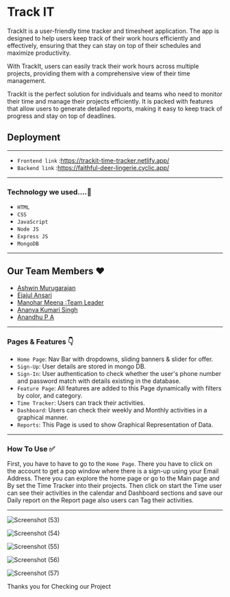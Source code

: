 # Track IT
TrackIt is a user-friendly time tracker and timesheet application. The app is designed to help users keep track of their work hours efficiently and effectively, ensuring that they can stay on top of their schedules and maximize productivity.

With TrackIt, users can easily track their work hours across multiple projects, providing them with a comprehensive view of their time management.

TrackIt is the perfect solution for individuals and teams who need to monitor their time and manage their projects efficiently. It is packed with features that allow users to generate detailed reports, making it easy to keep track of progress and stay on top of deadlines.


## Deployment

----
- `Frontend link` :https://trackit-time-tracker.netlify.app/
- `Backend link`  :https://faithful-deer-lingerie.cyclic.app/
----

### Technology we used....🔧

- `HTML` 
- `CSS` 
- `JavaScript`
- `Node JS`
- `Express JS`
- `MongoDB` 

---

## Our Team Members ❤️

- [Ashwin Murugarajan](https://www.linkedin.com/in/ashwin-385a86166)
- [Ejajul Ansari](https://www.linkedin.com/in/ejajul-ansari-39168b242/)
- [Manohar Meena :Team Leader](https://www.linkedin.com/in/manohar-meena-1a132221b)
- [Ananya Kumari Singh](https://www.linkedin.com/in/ananya-kumari-singh-b06564248/)
- [Anandhu P A](https://www.linkedin.com/in/anandhu-p-a-953a30231/)
---

### Pages & Features 👇

- `Home Page`: Nav Bar with dropdowns, sliding banners & slider for offer.
- `Sign-Up`: User details are stored in mongo DB.
- `Sign-In`: User authentication to check whether the user's phone number and password match with details existing in the database.
- `Feature Page`: All features are added to this Page dynamically with filters by color, and category.
- `Time Tracker`: Users can track their activities.
- `Dashboard`: Users can check their weekly and Monthly activities in a graphical manner.
- `Reports`: This Page is used to show Graphical Representation of Data.

---

### How To Use ✅

First, you have to have to go to the `Home Page`. There you have to click on the account to get a pop window where there is a sign-up using your Email Address.  There you can explore the home page or go to the Main page and By set the Time Tracker into their projects. Then click on start the Time user can see their activities in the calendar and Dashboard sections and save our Daily report on the Report page also users can Tag their activities.

---




![Screenshot (53)](https://user-images.githubusercontent.com/108083768/221502755-1ae9d9a1-070a-4fc2-9d89-a237bfe3ad4b.png)

![Screenshot (54)](https://user-images.githubusercontent.com/108083768/221502793-c05780b7-51be-4f5c-a775-fbaf0ea5f543.png)

![Screenshot (55)](https://user-images.githubusercontent.com/108083768/221502816-c905ce52-1e9d-4809-9984-97f9b8e416b0.png)

![Screenshot (56)](https://user-images.githubusercontent.com/108083768/221502846-4303077b-fc42-4065-a1fb-874b6ff49117.png)

![Screenshot (57)](https://user-images.githubusercontent.com/108083768/221502876-c329c2e9-95d5-483e-b66d-113e8877e05d.png)


Thanks you for Checking our Project
